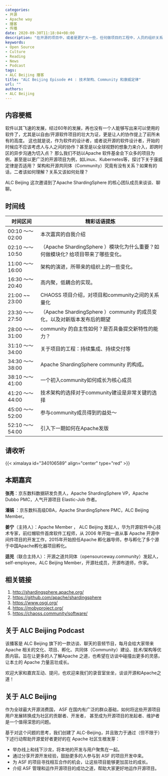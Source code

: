 ```yaml
---
categories:
- 开源
- Apache way
- 播客
- 传播
date: 2020-09-30T11:18:04+08:00
description: "在开源的项目中，或者是更扩大一些，任何做项目的工程中，人员的组织关系是和要做的工程是有很大关系的。不确定读者你是否意识到这些，《人月神话》中提到了，更多的软件工程中也提到了这个，随着你参与Apache项目的深入，接下来该如何处理？"
keywords:
- Open Source
- Culture
- Reading
- News
- Podcast
tags:
- ALC Beijing 播客
title: "ALC Beijing Episode #4 : 技术架构、Community 和康威定律"
url: ""
authors:
- ALC Beijing 
---
```


## 内容梗概

软件以其飞速的发展，经过60年的发展，再也没有一个人能够写出来可以使用的软件了，尤其是以自由/开源软件项目的壮大为证，更是让人的协作提上了前所未有的高度。
这也就是说，作为软件的设计者，或者说开源的软件设计者，开始的时候应不应该考虑人与人之间的协作？甚至是以全球视野的想象力来介入，即跨时区的异步沟通为切入点？
那么我们不妨以Apache 软件基金会下众多的项目为例，甚至是以更广泛的开源项目为例，如Linux、Kubernetes等，探讨下关于康威定律是否适用？ 架构和开源共同体（Community）究竟有没有关系？如果有的话，二者该如何理解？关系又该如何处理？

ALC Beijing 这次邀请到了Apache ShardingSphere 的核心团队成员来谈谈、聊聊。

## 时间线

| 时间区间          | 精彩话语提炼                                                 |
| ----------------- | ------------------------------------------------------------ |
| 00:10 ～～ 02:00  | 本次嘉宾的自我介绍                                           |
| 02:10 ～～  10:50 | （Apache ShardingSphere ）模块化为什么重要？如何做模块化? 给项目带来了哪些变化。 |
| 11:00 ～～ 16:00  | 架构的演进，所带来的组织上的一些变化。                       |
| 16:30 ～～ 20:40  | 高内聚，低耦合的实现。                                       |
| 21:00 ~~ 23:00    | CHAOSS 项目介绍，对项目和community之间的关系量化             |
| 23:30 ～～ 27:50  | （Apache ShardingSphere ）community 的成员变化，以及对新版本发布后的期望 |
| 28:00 ～～ 31:00  | community 的自主性如何？是否具备提交新特性的能力？           |
| 31:10 ～～ 34:00  | 关于项目的工程：持续集成、持续交付等                         |
| 34:30 ～～ 38:00  | Apache ShardingSphere community 的构成。                     |
| 38:10 ～～ 41:00  | 一个初入community如何成长为核心成员                          |
| 41:20 ～～ 44:00  | 技术架构的选择对于community建设是非常关键的选择              |
| 45:00 ～～ 52:00  | 参与community成员得到的益处～                                |
| 52:10 ～～ 54:00  | 引入下一期如何在Apache发版                                   |

## 请收听

{{< ximalaya id="340106589" align="center" type="red" >}}

## 本期嘉宾

**张亮**：京东数科数据研发负责人，Apache ShardingSphere VP，Apache Dubbo PMC，人气开源项目 Elastic-Job 作者。

**潘娟** ：京东数科高级DBA，Apache ShardingSphere PMC，ALC Beijing Member。

**姜宁**（主持人）：Apache Member ， ALC Beijing 发起人，华为开源软件中心技术专家，前红帽软件首席软件工程师，从 2006 年开始一直从事 Apache 开源中间件项目的开发工作，2015年开始担任Apache 孵化器导师，参与孵化了多个源于中国Apache孵化器项目孵化。

**适兕**（联合主持人）：开源之道共同体（opensourceway.community）发起人，self-employee，ALC Beijing Member，开源社成员，开源布道师，作家。

## 相关链接

1. http://shardingsphere.apache.org/
2. https://github.com/apache/shardingsphere
3. https://www.osgi.org/
4. https://mobyproject.org/
5. https://chaoss.community/software/

## 关于 ALC Beijing Podcast

该播客是 ALC Beijing 旗下的一款访谈、聊天的音频节目，每月会给大家带来Apache 相关的文化、项目、孵化、共同体（Community）建设、技术/架构等优质内容。旨在让更多的人了解Apache 之道，也希望在访谈中碰撞出更多的灵感，让本土的 Apache 力量茁壮成长。

欢迎大家和嘉宾互动、提问，也欢迎来我们的录音室坐坐，谈谈开源和Apache之道！

## 关于 ALC Beijing

作为全球最大开源消费国， ASF 在国内有广泛的群众基础，如何将这些开源项目用户发展转换成为社区的贡献者、开发者， 甚至成为开源项目的发起者、维护者是一个值得深思的问题。

基于对这个问题的思考，我们创建了 ALC-Beijing，并且致力于通过（但不限于）下述行动帮助开源爱好者更好的在 Apache 社区生根发芽：

- 举办线上和线下沙龙，将本地的开发与用户聚焦在一起。
- 通过分享开源开发经验，鼓励更多的人参与到 ASF 的项目开发中来。
- 为 ASF 的项目寻找相互合作的机会，让这些项目能够更加茁壮的成长。
- 介绍 ASF 管理和运作开源项目的成功之道，帮助大家更好地运作开源项目。
